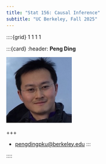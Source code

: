 ```yaml
---
title: "Stat 156: Causal Inference"
subtitle: "UC Berkeley, Fall 2025"
---
```


::::{grid} 1 1 1 1

:::{card}
:header: **Peng Ding**

![Peng Ding](images/pengding.jpg)

+++

* [pengdingpku@berkeley.edu](mailto:pengdingpku@berkeley.edu)
:::

::::
